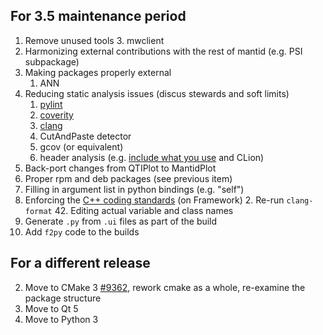 For 3.5 maintenance period
--------------------------
1. Remove unused tools
   3. mwclient
2. Harmonizing external contributions with the rest of mantid (e.g. PSI subpackage)
3. Making packages properly external
   1. ANN
4. Reducing static analysis issues (discus stewards and soft limits)
   1. [pylint](http://builds.mantidproject.org/view/Static%20Analysis/job/pylint_develop/)
   2. [coverity](https://scan.coverity.com/projects/335)
   3. [clang](http://builds.mantidproject.org/view/Develop%20Builds/job/develop_osx-10.9-clang/)
   4. CutAndPaste detector
   5. gcov (or equivalent)
   6. header analysis (e.g. [include what you use](http://www.mantidproject.org/IWYU) and CLion)
4. Back-port changes from QTIPlot to MantidPlot
3. Proper rpm and deb packages (see previous item)
2. Filling in argument list in python bindings (e.g. "self")
1. Enforcing the [C++ coding standards](http://www.mantidproject.org/C%2B%2B_Coding_Standards) (on Framework)
   2. Re-run `clang-format`
   42. Editing actual variable and class names
108. Generate `.py` from `.ui` files as part of the build
109. Add `f2py` code to the builds

For a different release
-----------------------
2. Move to CMake 3 [#9362](http://trac.mantidproject.org/mantid/ticket/9362), rework cmake as a whole, re-examine the package structure
2. Move to Qt 5
3. Move to Python 3

